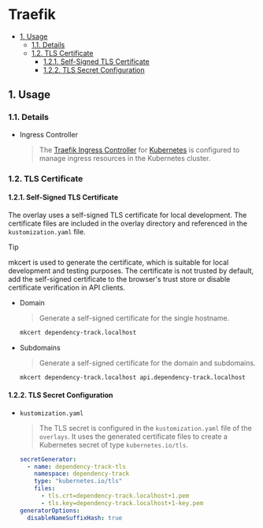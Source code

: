 # Traefik

- [1. Usage](#1-usage)
  - [1.1. Details](#11-details)
  - [1.2. TLS Certificate](#12-tls-certificate)
    - [1.2.1. Self-Signed TLS Certificate](#121-self-signed-tls-certificate)
    - [1.2.2. TLS Secret Configuration](#122-tls-secret-configuration)

## 1. Usage

### 1.1. Details

- Ingress Controller
  > The [Traefik Ingress Controller](https://doc.traefik.io/traefik/providers/kubernetes-ingress/) for [Kubernetes](https://kubernetes.io/docs/concepts/services-networking/ingress-controllers/) is configured to manage ingress resources in the Kubernetes cluster.

### 1.2. TLS Certificate

#### 1.2.1. Self-Signed TLS Certificate

The overlay uses a self-signed TLS certificate for local development. The certificate files are included in the overlay directory and referenced in the `kustomization.yaml` file.

> [!TIP]
> mkcert is used to generate the certificate, which is suitable for local development and testing purposes. The certificate is not trusted by default, add the self-signed certificate to the browser's trust store or disable certificate verification in API clients.

- Domain
  > Generate a self-signed certificate for the single hostname.

  ```bash
  mkcert dependency-track.localhost
  ```

- Subdomains
  > Generate a self-signed certificate for the domain and subdomains.

  ```bash
  mkcert dependency-track.localhost api.dependency-track.localhost
  ```

#### 1.2.2. TLS Secret Configuration

- `kustomization.yaml`
  > The TLS secret is configured in the `kustomization.yaml` file of the `overlays`. It uses the generated certificate files to create a Kubernetes secret of type `kubernetes.io/tls`.

  ```yaml
  secretGenerator:
    - name: dependency-track-tls
      namespace: dependency-track
      type: "kubernetes.io/tls"
      files:
        - tls.crt=dependency-track.localhost+1.pem
        - tls.key=dependency-track.localhost+1-key.pem
  generatorOptions:
    disableNameSuffixHash: true
  ```
